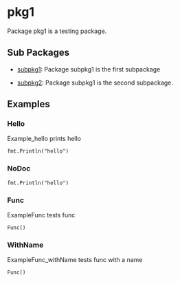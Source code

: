 # pkg1

Package pkg1 is a testing package.

## Sub Packages

* [subpkg1](./subpkg1): Package subpkg1 is the first subpackage

* [subpkg2](./subpkg2): Package subpkg1 is the second subpackage.


## Examples

### Hello

Example_hello prints hello

```golang
fmt.Println("hello")
```

### NoDoc

```golang
fmt.Println("hello")
```

### Func

ExampleFunc tests func

```golang
Func()
```

### WithName

ExampleFunc_withName tests func with a name

```golang
Func()
```

